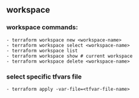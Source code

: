 ## workspace
### workspace commands:
    - terraform workspace new <workspace-name>
    - terraform workspace select <workspace-name>
    - terraform workspace list
    - terraform workspace show # current workspace
    - terraform workspace delete <workspace-name>
### select specific tfvars file
    - terraform apply -var-file=<tfvar-file-name> 